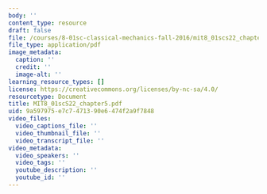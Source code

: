 ```yaml
---
body: ''
content_type: resource
draft: false
file: /courses/8-01sc-classical-mechanics-fall-2016/mit8_01scs22_chapter5.pdf
file_type: application/pdf
image_metadata:
  caption: ''
  credit: ''
  image-alt: ''
learning_resource_types: []
license: https://creativecommons.org/licenses/by-nc-sa/4.0/
resourcetype: Document
title: MIT8_01scS22_chapter5.pdf
uid: 9a597975-e7c7-4713-90e6-474f2a9f7848
video_files:
  video_captions_file: ''
  video_thumbnail_file: ''
  video_transcript_file: ''
video_metadata:
  video_speakers: ''
  video_tags: ''
  youtube_description: ''
  youtube_id: ''
---
```

